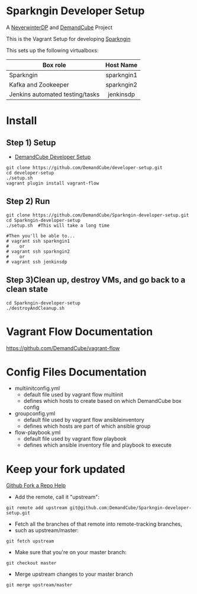 Sparkngin Developer Setup
=========================
A [NeverwinterDP](https://github.com/DemandCube/NeverwinterDP) and [DemandCube](https://github.com/DemandCube) Project

This is the Vagrant Setup for developing [Sparkngin](https://github.com/DemandCube/Sparkngin)

This sets up the following virtualboxs:

| Box role      | Host Name     | 
| ------------- |:-------------:| 
| Sparkngin      | sparkngin1   | 
| Kafka and Zookeeper      | sparkngin2      | 
| Jenkins automated testing/tasks |jenkinsdp  | 


Install
====
Step 1) Setup
----

- [DemandCube Developer Setup](https://github.com/DemandCube/developer-setup)

```
git clone https://github.com/DemandCube/developer-setup.git
cd developer-setup
./setup.sh
vagrant plugin install vagrant-flow
```
Step 2) Run
----

```
git clone https://github.com/DemandCube/Sparkngin-developer-setup.git
cd Sparkngin-developer-setup
./setup.sh  #This will take a long time

#Then you'll be able to...
# vagrant ssh sparkngin1 
#    or
# vagrant ssh sparkngin2
#    or
# vagrant ssh jenkinsdp
```

Step 3)Clean up, destroy VMs, and go back to a clean state
----
```
cd Sparkngin-developer-setup
./destroyAndCleanup.sh 
```

Vagrant Flow Documentation
===
https://github.com/DemandCube/vagrant-flow

Config Files Documentation
===
- multiinitconfig.yml
    * default file used by vagrant flow multiinit
    * defines which hosts to create based on which DemandCube box config
- groupconfig.yml
    * default file used by vagrant flow ansibleinventory
    * defines which hosts are part of which ansible group
- flow-playbook.yml
    * default file used by vagrant flow playbook
    * defines which ansible inventory file and playbook to execute


Keep your fork updated
====
[Github Fork a Repo Help](https://help.github.com/articles/fork-a-repo)


- Add the remote, call it "upstream":

```
git remote add upstream git@github.com:DemandCube/Sparkngin-developer-setup.git
```
- Fetch all the branches of that remote into remote-tracking branches,
- such as upstream/master:

```
git fetch upstream
```
- Make sure that you're on your master branch:

```
git checkout master
```
- Merge upstream changes to your master branch

```
git merge upstream/master
```

